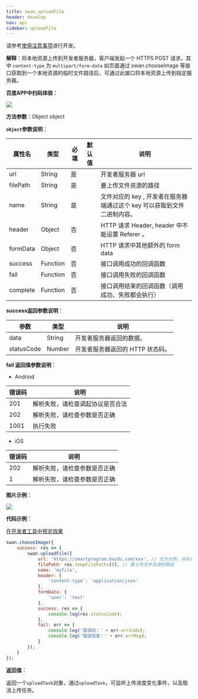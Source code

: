 ```yaml
---
title: swan.uploadFile
header: develop
nav: api
sidebar: uploadfile
---
```

请参考[使用注意事项](http://smartprogram.baidu.com/docs/develop/api/net_rule/)进行开发。



**解释**：将本地资源上传到开发者服务器，客户端发起一个 HTTPS POST 请求，其中 `content-type` 为 `multipart/form-data`
如页面通过 swan.chooseImage 等接口获取到一个本地资源的临时文件路径后，可通过此接口将本地资源上传到指定服务器。


**百度APP中扫码体验：**

<img src="	https://b.bdstatic.com/miniapp/assets/images/doc_demo/uploadFile.png"  class="demo-qrcode-image" />

**方法参数**：Object object

**`object`参数说明**：

|属性名 |类型  |必填 | 默认值 |说明|
|---- | ---- | ---- | ----|----|
|url |String | 是  | |开发者服务器 url|
|filePath  |  String | 是 || 要上传文件资源的路径|
|name  |  String | 是 | | 文件对应的 key , 开发者在服务器端通过这个 key 可以获取到文件二进制内容。|
|header | Object  |否 | |HTTP 请求 Header, header 中不能设置 Referer 。|
|formData  |  Object  |否  | | HTTP 请求中其他额外的 form data|
|success| Function |   否 || 接口调用成功的回调函数|
|fail   | Function |   否 || 接口调用失败的回调函数|
|complete  |  Function  |  否 || 接口调用结束的回调函数（调用成功、失败都会执行）|

**success返回参数说明**：

|参数 | 类型 | 说明|
|---- | ---- | ---- |
|data   | String  |开发者服务器返回的数据。|
|statusCode | Number | 开发者服务器返回的 HTTP 状态码。|

**fail 返回值参数说明**：

* Andriod

|错误码|说明|
|--|--|
|201|解析失败，请检查调起协议是否合法   |
|202|解析失败，请检查参数是否正确|
|1001|执行失败|

* iOS

|错误码|说明|
|--|--|
|202|解析失败，请检查参数是否正确  |
|1|解析失败，请检查参数是否正确|



**图片示例**：

<div class="m-doc-custom-examples">
    <div class="m-doc-custom-examples-correct">
        <img src="https://b.bdstatic.com/miniapp/images/uploadFile.gif ">
    </div>
    <div class="m-doc-custom-examples-correct">
        <img src=" ">
    </div>
    <div class="m-doc-custom-examples-correct">
        <img src=" ">
    </div>     
</div>

**代码示例**：

<a href="swanide://fragment/f925bd04e9b45916c6450fbb6f22b1cf1572940642903" title="在开发者工具中预览效果" target="_self">在开发者工具中预览效果</a>

```js
swan.chooseImage({
    success: res => {
        swan.uploadFile({
            url: 'https://smartprogram.baidu.com/xxx', // 仅为示例，并非真实的接口地址
            filePath: res.tempFilePaths[0], // 要上传文件资源的路径
            name: 'myfile',
            header: {
                'content-type': 'application/json'
            },
            formData: {
                'user': 'test'
            },
            success: res => {
                console.log(res.statusCode);
            },
            fail: err => {
                console.log('错误码：' + err.errCode);
                console.log('错误信息：' + err.errMsg);
            }
        });
    }
});
```

**返回值**：

返回一个`uploadTask`对象，通过`uploadTask`，可监听上传进度变化事件，以及取消上传任务。


 








 




